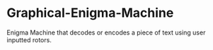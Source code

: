 # Graphical-Enigma-Machine
Enigma Machine that decodes or encodes a piece of text using user inputted rotors.
